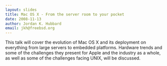 ```yaml
---
layout: slides
title: Mac OS X - From the server room to your pocket
date: 2008-11-13
author: Jordan K. Hubbard
email: jkh@freebsd.org
---
```

This talk will cover the evolution of Mac OS X and its deployment on everything from large servers to embedded platforms. Hardware trends and some of the challenges they present for Apple and the industry as a whole, as well as some of the challenges facing UNIX, will be discussed.
